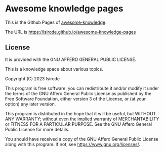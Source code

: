 # Awesome knowledge pages

This is the Github Pages of [awesome-knowledge](https://github.com/isirode/awesome-knowledge).

The URL is https://isirode.github.io/awesome-knowledge-pages

## License

It is provided with the GNU AFFERO GENERAL PUBLIC LICENSE.

This is a knowledge space about various topics.

Copyright (C) 2023  Isirode

This program is free software: you can redistribute it and/or modify
it under the terms of the GNU Affero General Public License as
published by the Free Software Foundation, either version 3 of the
License, or (at your option) any later version.

This program is distributed in the hope that it will be useful,
but WITHOUT ANY WARRANTY; without even the implied warranty of
MERCHANTABILITY or FITNESS FOR A PARTICULAR PURPOSE.  See the
GNU Affero General Public License for more details.

You should have received a copy of the GNU Affero General Public License
along with this program.  If not, see <https://www.gnu.org/licenses/>.
